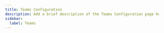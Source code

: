 ```yaml
---
title: Teams Configuration
description: Add a brief description of the Teams Configuration page here
sidebar:
  label: Teams
---
```

